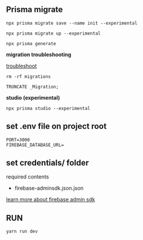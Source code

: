 



## Prisma migrate

`npx prisma migrate save --name init --experimental`

`npx prisma migrate up --experimental`

`npx prisma generate`



**migration troubleshooting**

[troubleshoot](https://www.prisma.io/docs/reference/tools-and-interfaces/prisma-migrate#troubleshooting)

`rm -rf migrations`

`TRUNCATE _Migration;`



**studio (experimental)**

`npx prisma studio --experimental`


## set .env file on project root
```
PORT=3000
FIREBASE_DATABASE_URL=
```

## set credentials/ folder
required contents
- firebase-adminsdk.json.json

[learn more about firebase admin sdk](https://firebase.google.com/docs/admin/setup?authuser=0)


## RUN

`yarn run dev`
